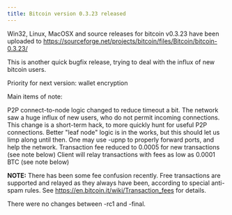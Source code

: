 ```yaml
---
title: Bitcoin version 0.3.23 released
---
```

Win32, Linux, MacOSX and source releases for bitcoin v0.3.23 have been uploaded to
<https://sourceforge.net/projects/bitcoin/files/Bitcoin/bitcoin-0.3.23/>

This is another quick bugfix release, trying to deal with the influx of new bitcoin users.

Priority for next version:  wallet encryption

Main items of note:

P2P connect-to-node logic changed to reduce timeout a bit.  The network saw a huge influx of new users, who do not permit incoming connections.  This change is a short-term hack, to more quickly hunt for useful P2P connections.  Better "leaf node" logic is in the works, but this should let us limp along until then.  One may use -upnp to properly forward ports, and help the network.
Transaction fee reduced to 0.0005 for new transactions (see note below)
Client will relay transactions with fees as low as 0.0001 BTC (see note below)

__NOTE:__  There has been some fee confusion recently.  Free transactions are supported and relayed as they always have been, according to special anti-spam rules.  See <https://en.bitcoin.it/wiki/Transaction_fees> for details.

There were no changes between -rc1 and -final.
